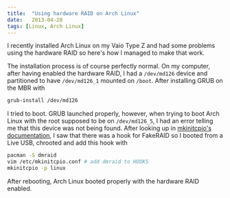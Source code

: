 ```yaml
---
title:  "Using hardware RAID on Arch Linux"
date:   2013-04-28
tags: [Linux, Arch Linux]
---
```


I recently installed Arch Linux on my Vaio Type Z and had some problems using the hardware RAID so here's how I managed to make that work.

The installation process is of course perfectly normal. On my computer, after having enabled the hardware RAID, I had a `/dev/md126` device and partitioned to have `/dev/md126_1` mounted on `/boot`. After installing GRUB on the MBR with

```bash
grub-install /dev/md126
```

I tried to boot. GRUB launched properly, however, when trying to boot Arch Linux with the root supposed to be on `/dev/md126_5`, I had an error telling me that this device was not being found. After looking up in [mkinitcpio's documentation](https://wiki.archlinux.org/index.php/Mkinitcpio#Runtime_hooks), I saw that there was a hook for FakeRAID so I booted from a Live USB, chrooted and add this hook with

```bash
pacman -S dmraid
vim /etc/mkinitcpio.conf # add dmraid to HOOKS
mkinitcpio -p linux
```

After rebooting, Arch Linux booted properly with the hardware RAID enabled.
